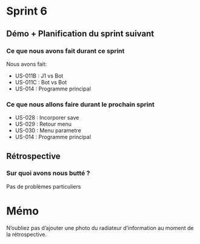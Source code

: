 # Sprint 6

## Démo + Planification du sprint suivant

### Ce que nous avons fait durant ce sprint
Nous avons fait:
- US-011B : J1 vs Bot
- US-011C : Bot vs Bot
- US-014 : Programme principal

### Ce que nous allons faire durant le prochain sprint
- US-028 : Incorporer save
- US-029 : Retour menu
- US-030 : Menu parametre
- US-014 : Programme principal

## Rétrospective

### Sur quoi avons nous butté ?
Pas de problèmes particuliers


# Mémo
N’oubliez pas d’ajouter une photo du radiateur d’information au moment de la rétrospective.